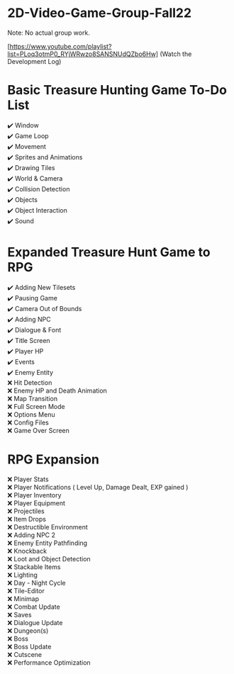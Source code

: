 # 2D-Video-Game-Group-Fall22
Note: No actual group work. 

[https://www.youtube.com/playlist?list=PLoq3otmP0_RYjWRwzo8SANSNUdQZbo6Hw] (Watch the Development Log)

# Basic Treasure Hunting Game To-Do List
:heavy_check_mark: Window  
:heavy_check_mark: Game Loop  
:heavy_check_mark: Movement  
:heavy_check_mark: Sprites and Animations  
:heavy_check_mark: Drawing Tiles  
:heavy_check_mark: World & Camera  
:heavy_check_mark: Collision Detection  
:heavy_check_mark: Objects  
:heavy_check_mark: Object Interaction  
:heavy_check_mark: Sound   

# Expanded Treasure Hunt Game to RPG
:heavy_check_mark: Adding New Tilesets  
:heavy_check_mark: Pausing Game  
:heavy_check_mark: Camera Out of Bounds  
:heavy_check_mark: Adding NPC  
:heavy_check_mark: Dialogue & Font  
:heavy_check_mark: Title Screen  
:heavy_check_mark: Player HP  
:heavy_check_mark: Events  
:heavy_check_mark: Enemy Entity  
:x: Hit Detection  
:x: Enemy HP and Death Animation  
:x: Map Transition  
:x: Full Screen Mode  
:x: Options Menu  
:x: Config Files  
:x: Game Over Screen  

# RPG Expansion 
:x: Player Stats  
:x: Player Notifications ( Level Up, Damage Dealt, EXP gained )  
:x: Player Inventory  
:x: Player Equipment  
:x: Projectiles  
:x: Item Drops  
:x: Destructible Environment  
:x: Adding NPC 2  
:x: Enemy Entity Pathfinding  
:x: Knockback  
:x: Loot and Object Detection  
:x: Stackable Items  
:x: Lighting  
:x: Day - Night Cycle  
:x: Tile-Editor  
:x: Minimap  
:x: Combat Update  
:x: Saves  
:x: Dialogue Update  
:x: Dungeon(s)  
:x: Boss  
:x: Boss Update  
:x: Cutscene  
:x: Performance Optimization  
